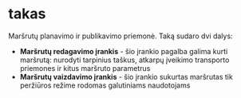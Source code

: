 # takas
Maršrutų planavimo ir publikavimo priemonė.
Taką sudaro dvi dalys:
* **Maršrutų redagavimo įrankis** - šio įrankio pagalba galima kurti maršrutą: nurodyti tarpinius taškus, atkarpų įveikimo transporto priemones ir kitus maršruto parametrus
* **Maršrutų vaizdavimo įrankis** - šio įrankio sukurtas maršrutas tik peržiūros režime rodomas galutiniams naudotojams

